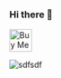 ### Hi there 👋

<a href="https://play.regression.gg" target="_blank"><img src="http://localhost:8080/profile-badge/1.png" alt="Buy Me A Coffee" style="height: 40px"></a>

![sdfsdf](http://localhost:8080/profile-badge/1.png)

<!--
**vontell/vontell** is a ✨ _special_ ✨ repository because its `README.md` (this file) appears on your GitHub profile.

Here are some ideas to get you started:

- 🔭 I’m currently working on ...
- 🌱 I’m currently learning ...
- 👯 I’m looking to collaborate on ...
- 🤔 I’m looking for help with ...
- 💬 Ask me about ...
- 📫 How to reach me: ...
- 😄 Pronouns: ...
- ⚡ Fun fact: ...
-->
